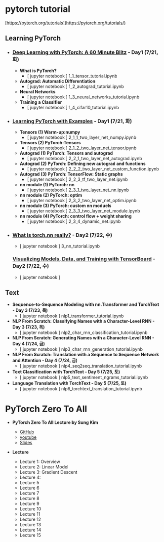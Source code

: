 # pytorch tutorial

[https://pytorch.org/tutorials](https://pytorch.org/tutorials/)


## Learning PyTorch

  * ### [Deep Learning with PyTorch: A 60 Minute Blitz](https://pytorch.org/tutorials/beginner/deep_learning_60min_blitz.html#) - Day1 (7/21, 화)

    * <b> What is PyTorch?</b>
      * [ jupyter notebook ] 1_1_tensor_tutorial.ipynb
    * <b> Autograd: Automatic Differentiation</b>
      * [ jupyter notebook ] 1_2_autograd_tutorial.ipynb
    * <b> Neural Networks</b>
      * [ jupyter notebook ] 1_3_neural_networks_tutorial.ipynb
    * <b> Training a Classifier</b>
      * [ jupyter notebook ] 1_4_cifar10_tutorial.ipynb

  * ### [Learning PyTorch with Examples](https://pytorch.org/tutorials/beginner/pytorch_with_examples.html) - Day1 (7/21, 화)

    * <b> Tensors (1) Warm-up:numpy </b>
      * [ jupyter notebook ] 2_1_1_two_layer_net_numpy.ipynb
    * <b> Tensors (2) PyTorch:Tensors </b>
      * [ jupyter notebook ] 2_1_2_two_layer_net_tensor.ipynb
    * <b> Autograd (1) PyTorch: Tensors and autograd </b>
      * [ jupyter notebook ] 2_2_1_two_layer_net_autograd.ipynb
    * <b> Autograd (2) PyTorch: Defining new autograd and functions </b>
      * [ jupyter notebook ] 2_2_2_two_layer_net_custom_function.ipynb
    * <b> Autograd (3) PyTorch: TensorFlow: Static graphs </b>
      * [ jupyter notebook ] 2_2_3_tf_two_layer_net.ipynb
    * <b> nn module (1) PyTorch: nn </b>    
      * [ jupyter notebook ] 2_3_1_two_layer_net_nn.ipynb
    * <b> nn module (2) PyTorch: optim </b> 
      * [ jupyter notebook ] 2_3_2_two_layer_net_optim.ipynb  
    * <b> nn module (3) PyTorch: custom nn moduels </b>
      * [ jupyter notebook ] 2_3_3_two_layer_net_module.ipynb
    * <b> nn module (4) PyTorch: control flow + weight sharing  </b> 
      * [ jupyter notebook ] 2_3_4_dynamic_net.ipynb     

  * ### [What is torch.nn really?](https://pytorch.org/tutorials/beginner/nn_tutorial.html) - Day2 (7/22, 수)

    * [ jupyter notebook ] 3_nn_tutorial.ipynb

    ### [Visualizing Models, Data, and Training with TensorBoard](https://pytorch.org/tutorials/intermediate/tensorboard_tutorial.html) - Day2 (7/22, 수)

    * [ jupyter notebook ] 


## Text

* **Sequence-to-Sequence Modeling with nn.Transformer and TorchText - Day 3 (7/23, 목)**
  * [ jupyter notebook ] nlp1_transformer_tutorial.ipynb
* **NLP From Scratch: Classifying Names with a Character-Level RNN - Day 3 (7/23, 목)**
  * [ jupyter notebook ] nlp2_char_rnn_classification_tutorial.ipynb
* **NLP From Scratch: Generating Names with a Character-Level RNN - Day 4 (7/24, 금)**
  * [ jupyter notebook ] nlp3_char_rnn_generation_tutorial.ipynb
* **NLP From Scratch: Translation with a Sequence to Sequence Network and Attention - Day 4 (7/24, 금)**
  * [ jupyter notebook ] nlp4_seq2seq_translation_tutorial.ipynb
* **Text Classification with TorchText - Day 5 (7/25, 토)**
  * [ jupyter notebook ] nlp5_text_sentiment_ngrams_tutorial.ipynb
* **Language Translation with TorchText - Day 5 (7/25, 토)**
  * [ jupyter notebook ] nlp6_torchtext_translation_tutorial.ipynb

 

# PyTorch Zero To All

* **PyTorch Zero To All Lecture by Sung Kim** 
  * [GitHub](https://github.com/hunkim/PyTorchZeroToAll)
  * [youtube](https://youtu.be/SKq-pmkekTk)
  * [Slides](http://bit.ly/PyTorchZeroAll)

* **Lecture**
  * Lecture 1: Overview
  * Lecture 2: Linear Model
  * Lecture 3: Gradient Descent
  * Lecture 4: 
  * Lecture 5
  * Lecture 6
  * Lecture 7
  * Lecture 8
  * Lecture 9
  * Lecture 10
  * Lecture 11
  * Lecture 12
  * Lecture 13
  * Lecture 14
  * Lecture 15
